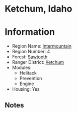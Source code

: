 
Ketchum, Idaho
==============
  
# Information  
* Region Name: [Intermountain]()  
* Region Number: 4  
* Forest: [Sawtooth](http://www.fs.usda.gov/sawtooth)  
* Ranger District: [Ketchum]()  
* Modules:  
  - Helitack  
  - Prevention  
  - Engine  
* Housing: Yes  
  
## Notes

